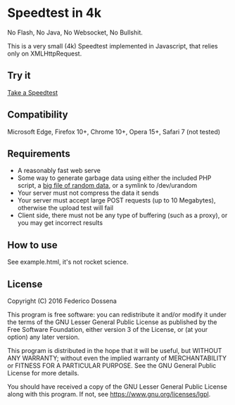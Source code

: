 # Speedtest in 4k

No Flash, No Java, No Websocket, No Bullshit.

This is a very small (4k) Speedtest implemented in Javascript, that relies only on XMLHttpRequest.

## Try it
[Take a Speedtest](http://speedtest.adolfintel.com)

## Compatibility
Microsoft Edge, Firefox 10+, Chrome 10+, Opera 15+, Safari 7 (not tested)

## Requirements
 - A reasonably fast web serve
 - Some way to generate garbage data using either the included PHP script, a [big file of random data](http://downloads.adolfintel.com/geth.php?r=speedtest-bigfile), or a symlink to /dev/urandom
 - Your server must not compress the data it sends
 - Your server must accept large POST requests (up to 10 Megabytes), otherwise the upload test will fail
 - Client side, there must not be any type of buffering (such as a proxy), or you may get incorrect results

## How to use
See example.html, it's not rocket science.

## License
Copyright (C) 2016 Federico Dossena

This program is free software: you can redistribute it and/or modify
it under the terms of the GNU Lesser General Public License as published by
the Free Software Foundation, either version 3 of the License, or
(at your option) any later version.

This program is distributed in the hope that it will be useful,
but WITHOUT ANY WARRANTY; without even the implied warranty of
MERCHANTABILITY or FITNESS FOR A PARTICULAR PURPOSE.  See the
GNU General Public License for more details.

You should have received a copy of the GNU Lesser General Public License
along with this program.  If not, see <https://www.gnu.org/licenses/lgpl>.
